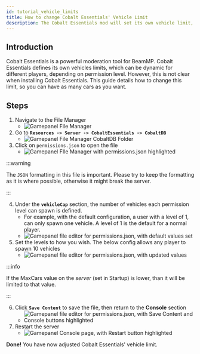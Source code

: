 ```yaml
---
id: tutorial_vehicle_limits
title: How to change Cobalt Essentials' Vehicle Limit
description: The Cobalt Essentials mod will set its own vehicle limit, separate from the main vehicle limit.
---
```


## Introduction
Cobalt Essentials is a powerful moderation tool for BeamMP. Cobalt Essentials defines its own vehicles limits, which can be dynamic for different players, depending on permission level. However, this is not clear when installing Cobalt Essentials. This guide details how to change this limit, so you can have as many cars as you want.

## Steps
1. Navigate to the File Manager
   - ![Gamepanel File Manager](https://archive.horizonnetworks.uk/Resources/Documentation/Cobalt%20Essentials/Vehicle%20Limits/1Gamepanel%20File%20Manager.png)
2. Go to **`Resources -> Server -> CobaltEssentials -> CobaltDB`**
   - ![Gamepanel File Manager CobaltDB Folder](https://archive.horizonnetworks.uk/Resources/Documentation/Cobalt%20Essentials/Vehicle%20Limits/2Gamepanel%20File%20Manager%20CobaltDB%20Folder.png)
3. Click on `permissions.json` to open the file
   - ![Gamepanel FIle Manager with permissions.json highlighted](https://archive.horizonnetworks.uk/Resources/Documentation/Cobalt%20Essentials/Vehicle%20Limits/3Gamepanel%20FIle%20Manager%20with%20permissions.json%20highlighted.png)

:::warning

The `JSON` formatting in this file is important. Please try to keep the formatting as it is where possible, otherwise it might break the server.

:::

4. Under the **`vehicleCap`** section, the number of vehicles each permission level can spawn is defined.
   - For example, with the default configuration, a user with a level of 1, can only spawn one vehicle. A level of 1 is the default for a normal player.
   - ![Gamepanel file editor for permissions.json, with default values set](https://archive.horizonnetworks.uk/Resources/Documentation/Cobalt%20Essentials/Vehicle%20Limits/4Gamepanel%20file%20editor%20for%20permissions.json,%20with%20default%20values%20set.png)
5. Set the levels to how you wish. The below config allows any player to spawn 10 vehicles
   - ![Gamepanel file editor for permissions.json, with updated values](https://archive.horizonnetworks.uk/Resources/Documentation/Cobalt%20Essentials/Vehicle%20Limits/5Gamepanel%20file%20editor%20for%20permissions.json,%20with%20updated%20values.png)

:::info

If the MaxCars value on the *server* (set in Startup) is lower, than it will be limited to that value.

:::

6. Click **`Save Content`** to save the file, then return to the **Console** section
   - ![Gamepanel file editor for permissions.json, with Save Content and Console buttons highlighted](https://archive.horizonnetworks.uk/Resources/Documentation/Cobalt%20Essentials/Vehicle%20Limits/6Gamepanel%20file%20editor%20for%20permissions.json,%20with%20Save%20Content%20and%20Console%20buttons%20highlighted.png)
7. Restart the server
   - ![Gamepanel Console page, with Restart button highlighted](https://archive.horizonnetworks.uk/Resources/Documentation/Cobalt%20Essentials/Vehicle%20Limits/7Gamepanel%20Console%20page,%20with%20Restart%20button%20highlighted.png)

**Done!** You have now adjusted Cobalt Essentials' vehicle limit.